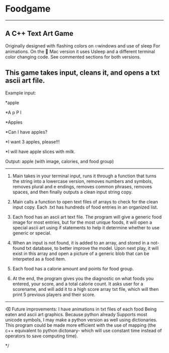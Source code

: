 # Foodgame
------------------------------------------------------------------------
A C++ Text Art Game 
------------------------------------------------------------------------
Originally designed with flashing colors on ⌭windows and use of sleep
For animations. On the  Mac version it uses Usleep and a different 
terminal color changing code. See commented sections for both versions.

This game takes input, cleans it, and opens a txt ascii art file. 
-------------------------------------------------------------------------

Example input:

*apple

*A p P l

*Apples 

*Can I have apples?

*I want 3 apples, please!!! 

*I will have apple slices with milk. 

Output:
apple (with image, calories, and food group)

---------------------------------------------------
1.  Main takes in your terminal input, runs it through a 
function that turns the string into a lowercase version, 
removes numbers  and symbols, removes plural and e endings, 
removes common phrases, removes spaces,
and then finally outputs a clean input string copy.

2. Main calls a function to open text files of arrays to 
check for the clean input copy. Each .txt has hundreds of 
food entries in an organized list.

3. Each food has an ascii art text file.
The program will give a generic food image for most 
entries, but for the most unique foods, it will
open a special ascii art using if statements to help it
determine whether to use generic or special.

4. When an input is not found, it is added to an array, and stored
in a not-found txt database, to better improve the model. Upon
next play, it will exist in this array and open a picture of a 
generic blob that can be interpeted as a food item. 

5. Each food has a calorie amount and points for food group.

6. At the end, the program gives you the diagnostic on
what foods you entered, your score, and a total calorie
count. It asks user for a scorename, and will add it to a high 
score array txt file, which will then print 5 previous players 
and their score. 

__________________________________________________________________

⌫ Future improvements: I have animations in txt files of each food
Being eaten and ascii art graphics. Because python already 
Supports most unicode symbols, I may make a python version as well
using dictionaries. This program could be made more efficient with the
use of mapping (the c++ equivalent to python dictonary- which will use
constant time instead of operators to save computing time).

*/

